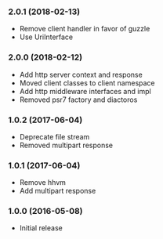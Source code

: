 
### 2.0.1 (2018-02-13)

* Remove client handler in favor of guzzle
* Use UriInterface

### 2.0.0 (2018-02-12)

* Add http server context and response
* Moved client classes to client namespace
* Add http middleware interfaces and impl
* Removed psr7 factory and diactoros

### 1.0.2 (2017-06-04)

* Deprecate file stream 
* Removed multipart response

### 1.0.1 (2017-06-04)

* Remove hhvm
* Add multipart response

### 1.0.0 (2016-05-08)

* Initial release
